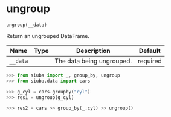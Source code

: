 # ungroup

`ungroup(__data)`

Return an ungrouped DataFrame.

| Name     | Type   | Description               | Default   |
|----------|--------|---------------------------|-----------|
| `__data` |        | The data being ungrouped. | required  |

```python
>>> from siuba import _, group_by, ungroup
>>> from siuba.data import cars
```

```python
>>> g_cyl = cars.groupby("cyl")
>>> res1 = ungroup(g_cyl)
```

```python
>>> res2 = cars >> group_by(_.cyl) >> ungroup()
```